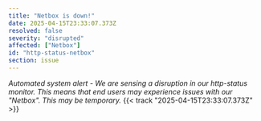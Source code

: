 ```yaml
---
title: "Netbox is down!"
date: 2025-04-15T23:33:07.373Z
resolved: false
severity: "disrupted"
affected: ["Netbox"]
id: "http-status-netbox"
section: issue
---
```


**Automated system alert* - We are sensing a disruption in our http-status monitor. This means that end users may experience issues with our "Netbox". This may be temporary.* {{< track "2025-04-15T23:33:07.373Z" >}}
